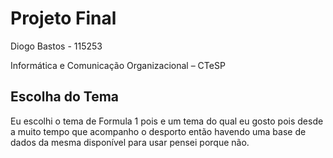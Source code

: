 #  Projeto Final

 Diogo Bastos - 115253

Informática e Comunicação Organizacional – CTeSP

## Escolha do Tema 
Eu escolhi o tema de Formula 1 pois e um tema do qual eu gosto pois desde a muito tempo que acompanho o desporto então havendo uma base de dados da mesma disponível para usar pensei porque não.
